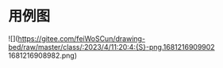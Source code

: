 # 用例图

![](https://gitee.com/feiWoSCun/drawing-bed/raw/master/class/:2023/4/11:20:4:{S}-png.1681216909902  1681216908982.png)

